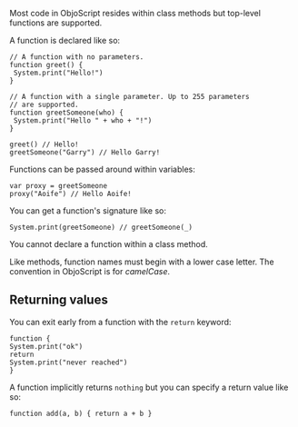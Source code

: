 Most code in ObjoScript resides within class methods but top-level functions are supported.

A function is declared like so:

```objo
// A function with no parameters.
function greet() {
 System.print("Hello!")
}

// A function with a single parameter. Up to 255 parameters
// are supported.
function greetSomeone(who) {
 System.print("Hello " + who + "!")
}

greet() // Hello!
greetSomeone("Garry") // Hello Garry!
```

Functions can be passed around within variables:

```objo
var proxy = greetSomeone
proxy("Aoife") // Hello Aoife!
```

You can get a function's signature like so:

```objo
System.print(greetSomeone) // greetSomeone(_)
```

You cannot declare a function within a class method.

Like methods, function names must begin with a lower case letter. The convention in ObjoScript is for _camelCase_.

## Returning values
You can exit early from a function with the `return` keyword:

```objo
function {
System.print("ok")
return
System.print("never reached")
}
```
A function implicitly returns `nothing` but you can specify a return value like so:

```objo
function add(a, b) { return a + b }
```
